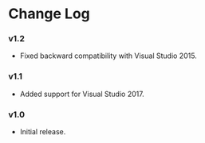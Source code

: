 # Change Log

### v1.2
- Fixed backward compatibility with Visual Studio 2015.

### v1.1
- Added support for Visual Studio 2017.

### v1.0
- Initial release.
